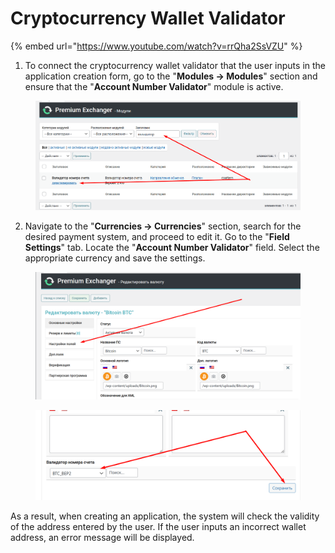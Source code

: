 # Cryptocurrency Wallet Validator

{% embed url="https://www.youtube.com/watch?v=rrQha2SsVZU" %}

1. To connect the cryptocurrency wallet validator that the user inputs in the application creation form, go to the "**Modules -> Modules**" section and ensure that the "**Account Number Validator**" module is active.

<figure><img src="../../.gitbook/assets/Screenshot_19.png" alt=""><figcaption></figcaption></figure>

2. Navigate to the "**Currencies -> Currencies**" section, search for the desired payment system, and proceed to edit it. Go to the "**Field Settings**" tab. Locate the "**Account Number Validator**" field. Select the appropriate currency and save the settings.

<figure><img src="../../.gitbook/assets/Screenshot_20 (4).png" alt=""><figcaption></figcaption></figure>

<figure><img src="../../.gitbook/assets/Screenshot_21 (2).png" alt=""><figcaption></figcaption></figure>

As a result, when creating an application, the system will check the validity of the address entered by the user. If the user inputs an incorrect wallet address, an error message will be displayed.